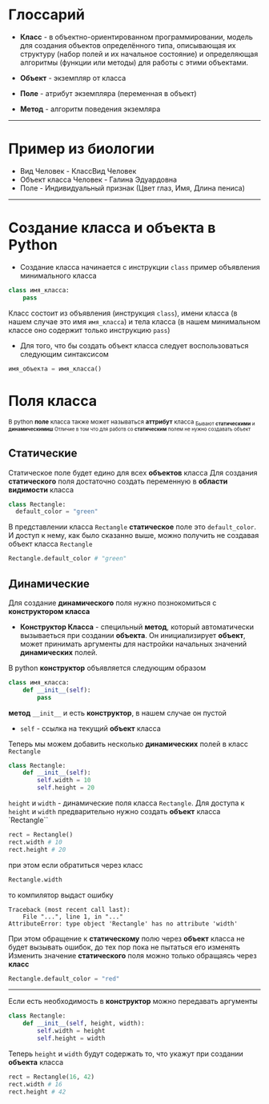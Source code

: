 # Глоссарий
* **Класс** - в объектно-ориентированном программировании, модель для создания объектов определённого типа, описывающая их структуру (набор полей и их начальное состояние) и определяющая алгоритмы (функции или методы) для работы с этими объектами.

* **Объект** - экземпляр от класса

* **Поле** - атрибут экземпляра (переменная в объект)

* **Метод** - алгоритм поведения экземляра

---

# Пример из биологии
* Вид Человек - КлассВид Человек 
* Объект класса Человек - Галина Эдуардовна
* Поле - Индивидуальный признак (Цвет глаз, Имя, Длина пениса) 

---

# Создание класса и объекта в Python
- Создание класса начинается с инструкции `class`
пример объявления минимального класса
```python
class имя_класса:
    pass
```

Класс состоит из объявления (инструкция `class`), имени класса (в нашем случае это имя `имя_класса`) и тела класса (в нашем минимальном классе оно содержит только инструкцию `pass`)

- Для того, что бы создать объект класса следует воспользоваться следующим синтаксисом
```python
имя_объекта = имя_класса()
```

# Поля класса 
<sub> В python **поле** класса также может называться **аттрибут** класса <sub/>
Бывают **статическими** и **динамическимиш**
Отличие в том что для работв со **статическим** полем не нужно создавать объект

## Статические
Статическое поле будет едино для всех **объектов** класса
Для создания **статического** поля достаточно создать переменную в **области видимости** класса
```python
class Rectangle:
  default_color = "green"
```

В представлении класса `Rectangle` **статическое** поле это `default_color`. И доступ к нему, как было сказанно выше, можно получить не создавая объект класса `Rectangle`
```python
Rectangle.default_color # "green"
```

## Динамические
Для создание **динамического** поля нужно познокомиться с **конструктором класса**

* **Конструктор Класса** - специльный **метод**, который автоматически вызываеться при создании **объекта**. Он инициализирует **объект**, может принимать аргументы для настройки начальных значений **динамических** полей.


В python **конструктор** объявляется следующим образом
```python
class имя_класса:
    def __init__(self):
        pass
```

**метод** `__init__` и есть **конструктор**, в нашем случае он пустой

* `self` - ссылка на текущий **объект** класса


Теперь мы можем добавить несколько **динамических** полей в класс `Rectangle`
```python
class Rectangle:
    def __init__(self):
        self.width = 10
        self.height = 20
```
`height` и `width` - динамические поля класса `Rectangle`. Для доступа к `height` и `width` предварительно нужно создать **объект** класса `Rectangle`` 
```python
rect = Rectangle()
rect.width # 10
rect.height # 20
```
при этом если обратиться через класс
```python
Rectangle.width
```
то компилятор выдаст ошибку
```ignore
Traceback (most recent call last):
    File "...", line 1, in "..."
AttributeError: type object 'Rectangle' has no attribute 'width'
```
При этом обращение к **статическому** полю через **объект** класса не будет вызывать ошибок, до тех пор пока не пытаться его изменять
Изменить значение **статического** поля можно только обращаясь через **класс**
```python
Rectangle.default_color = "red"
```

---

Если есть необходимость в **конструктор** можно передавать аргументы
```python
class Rectangle:
    def __init__(self, height, width):
        self.width = height
        self.height = width
```
Теперь `height` и `width` будут содержать то, что укажут при создании **объекта** класса
```python
rect = Rectangle(16, 42)
rect.width # 16
rect.height # 42
```
